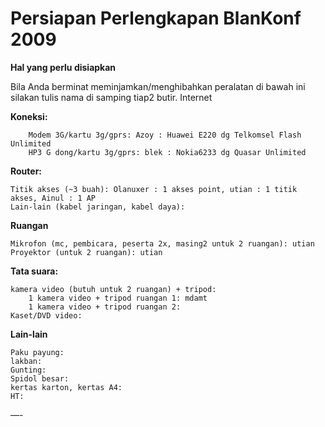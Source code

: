 
# Persiapan Perlengkapan BlanKonf 2009


**Hal yang perlu disiapkan**

Bila Anda berminat meminjamkan/menghibahkan peralatan di bawah ini silakan tulis nama di samping tiap2 butir.
Internet

**Koneksi:**

        Modem 3G/kartu 3g/gprs: Azoy : Huawei E220 dg Telkomsel Flash Unlimited
        HP3 G dong/kartu 3g/gprs: blek : Nokia6233 dg Quasar Unlimited 


**Router:**

    Titik akses (~3 buah): Olanuxer : 1 akses point, utian : 1 titik akses, Ainul : 1 AP
    Lain-lain (kabel jaringan, kabel daya): 


**Ruangan**

    Mikrofon (mc, pembicara, peserta 2x, masing2 untuk 2 ruangan): utian
    Proyektor (untuk 2 ruangan): utian


**Tata suara:**

    kamera video (butuh untuk 2 ruangan) + tripod:
        1 kamera video + tripod ruangan 1: mdamt
        1 kamera video + tripod ruangan 2: 
    Kaset/DVD video:



**Lain-lain**

    Paku payung:
    lakban:
    Gunting:
    Spidol besar:
    kertas karton, kertas A4:
    HT: 



—-
 



